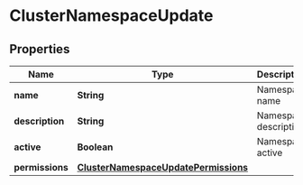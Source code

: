 

# ClusterNamespaceUpdate

## Properties

Name | Type | Description | Notes
------------ | ------------- | ------------- | -------------
**name** | **String** | Namespace name |  [optional]
**description** | **String** | Namespace description |  [optional]
**active** | **Boolean** | Namespace active |  [optional]
**permissions** | [**ClusterNamespaceUpdatePermissions**](ClusterNamespaceUpdatePermissions.md) |  |  [optional]



